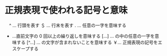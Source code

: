 # 正規表現で使われる記号と意味
　^ … 行頭を表す
 ＄ … 行末を表す
 . … 任意の一字を意味する
 * …直前文字の 0 回以上の繰り返しを意味する
 [...] …  の中の任意の一字を意味する
 [^...] … の文字が含まれないことを意味する
 ￥… 正規表現の記号をエスケープする
